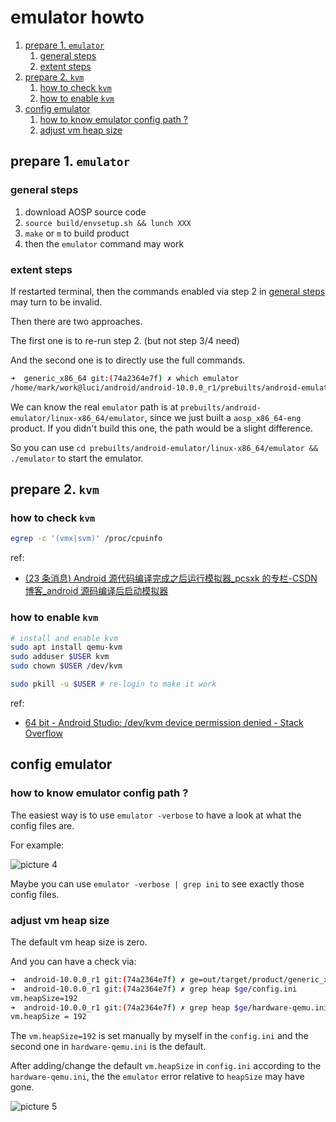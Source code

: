 # emulator howto

1. [prepare 1. `emulator`](#prepare-1-emulator)
   1. [general steps](#general-steps)
   2. [extent steps](#extent-steps)
2. [prepare 2. `kvm`](#prepare-2-kvm)
   1. [how to check `kvm`](#how-to-check-kvm)
   2. [how to enable `kvm`](#how-to-enable-kvm)
3. [config emulator](#config-emulator)
   1. [how to know emulator config path ?](#how-to-know-emulator-config-path-)
   2. [adjust vm heap size](#adjust-vm-heap-size)

## prepare 1. `emulator`

### general steps

1. download AOSP source code
2. `source build/envsetup.sh && lunch XXX`
3. `make` or `m` to build product
4. then the `emulator` command may work

### extent steps

If restarted terminal, then the commands enabled via step 2 in [general steps](#general-steps) may turn to be invalid.

Then there are two approaches.

The first one is to re-run step 2. (but not step 3/4 need)

And the second one is to directly use the full commands.

```sh
➜  generic_x86_64 git:(74a2364e7f) ✗ which emulator
/home/mark/work@luci/android/android-10.0.0_r1/prebuilts/android-emulator/linux-x86_64/emulator
```

We can know the real `emulator` path is at `prebuilts/android-emulator/linux-x86_64/emulator`, since we just built a `aosp_x86_64-eng` product. If you didn't build this one, the path would be a slight difference.

So you can use `cd prebuilts/android-emulator/linux-x86_64/emulator && ./emulator` to start the emulator.

## prepare 2. `kvm`

### how to check `kvm`

```sh
egrep -c '(vmx|svm)' /proc/cpuinfo
```

ref:

- [(23 条消息) Android 源代码编译完成之后运行模拟器\_pcsxk 的专栏-CSDN 博客\_android 源码编译后启动模拟器](https://blog.csdn.net/pcsxk/article/details/52016739)

### how to enable `kvm`

```sh
# install and enable kvm
sudo apt install qemu-kvm
sudo adduser $USER kvm
sudo chown $USER /dev/kvm

sudo pkill -u $USER # re-login to make it work
```

ref:

- [64 bit - Android Studio: /dev/kvm device permission denied - Stack Overflow](https://stackoverflow.com/questions/37300811/android-studio-dev-kvm-device-permission-denied)

## config emulator

### how to know emulator config path ?

The easiest way is to use `emulator -verbose` to have a look at what the config files are.

For example:

![picture 4](https://mark-vue-oss.oss-cn-hangzhou.aliyuncs.com/emulator-howto-1643522738572-e8309510cbafd8b3252714a6406e5d3b02fdce3b4d7609684638479371a408e0.png)

Maybe you can use `emulator -verbose | grep ini` to see exactly those config files.

### adjust vm heap size

The default vm heap size is zero.

And you can have a check via:

```sh
➜  android-10.0.0_r1 git:(74a2364e7f) ✗ ge=out/target/product/generic_x86_64
➜  android-10.0.0_r1 git:(74a2364e7f) ✗ grep heap $ge/config.ini
vm.heapSize=192
➜  android-10.0.0_r1 git:(74a2364e7f) ✗ grep heap $ge/hardware-qemu.ini
vm.heapSize = 192
```

The `vm.heapSize=192` is set manually by myself in the `config.ini` and the second one in `hardware-qemu.ini` is the default.

After adding/change the default `vm.heapSize` in `config.ini` according to the `hardware-qemu.ini`, the the `emulator` error relative to `heapSize` may have gone.

![picture 5](https://mark-vue-oss.oss-cn-hangzhou.aliyuncs.com/emulator-howto-1643522823918-edcb7eb474ff65c0ef00fda233ad8c9600dfd11166ce5d4639964c8ec82965cb.png)
